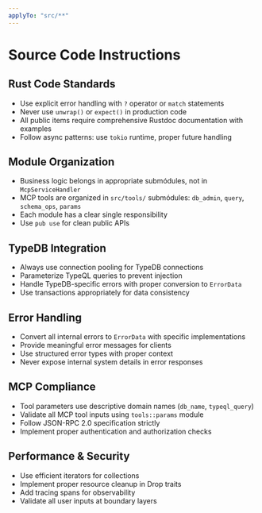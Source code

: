 ```yaml
---
applyTo: "src/**"
---
```


# Source Code Instructions

## Rust Code Standards
- Use explicit error handling with `?` operator or `match` statements
- Never use `unwrap()` or `expect()` in production code
- All public items require comprehensive Rustdoc documentation with examples
- Follow async patterns: use `tokio` runtime, proper future handling

## Module Organization
- Business logic belongs in appropriate submódules, not in `McpServiceHandler`
- MCP tools are organized in `src/tools/` submódules: `db_admin`, `query`, `schema_ops`, `params`
- Each module has a clear single responsibility
- Use `pub use` for clean public APIs

## TypeDB Integration
- Always use connection pooling for TypeDB connections
- Parameterize TypeQL queries to prevent injection
- Handle TypeDB-specific errors with proper conversion to `ErrorData`
- Use transactions appropriately for data consistency

## Error Handling
- Convert all internal errors to `ErrorData` with specific implementations
- Provide meaningful error messages for clients
- Use structured error types with proper context
- Never expose internal system details in error responses

## MCP Compliance
- Tool parameters use descriptive domain names (`db_name`, `typeql_query`)
- Validate all MCP tool inputs using `tools::params` module
- Follow JSON-RPC 2.0 specification strictly
- Implement proper authentication and authorization checks

## Performance & Security
- Use efficient iterators for collections
- Implement proper resource cleanup in Drop traits
- Add tracing spans for observability
- Validate all user inputs at boundary layers
